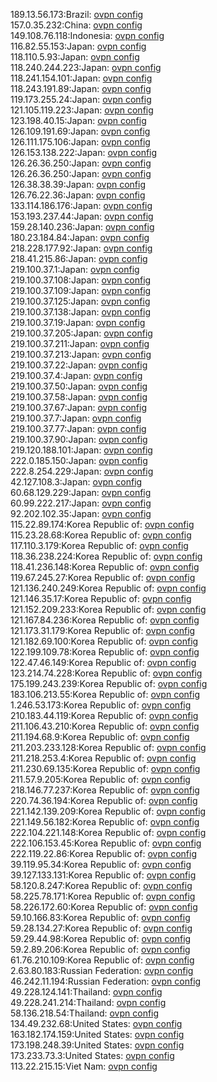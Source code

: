 189.13.56.173:Brazil: [ovpn config](vpn/189_13_56_173.ovpn)  
157.0.35.232:China: [ovpn config](vpn/157_0_35_232.ovpn)  
149.108.76.118:Indonesia: [ovpn config](vpn/149_108_76_118.ovpn)  
116.82.55.153:Japan: [ovpn config](vpn/116_82_55_153.ovpn)  
118.110.5.93:Japan: [ovpn config](vpn/118_110_5_93.ovpn)  
118.240.244.223:Japan: [ovpn config](vpn/118_240_244_223.ovpn)  
118.241.154.101:Japan: [ovpn config](vpn/118_241_154_101.ovpn)  
118.243.191.89:Japan: [ovpn config](vpn/118_243_191_89.ovpn)  
119.173.255.24:Japan: [ovpn config](vpn/119_173_255_24.ovpn)  
121.105.119.223:Japan: [ovpn config](vpn/121_105_119_223.ovpn)  
123.198.40.15:Japan: [ovpn config](vpn/123_198_40_15.ovpn)  
126.109.191.69:Japan: [ovpn config](vpn/126_109_191_69.ovpn)  
126.111.175.106:Japan: [ovpn config](vpn/126_111_175_106.ovpn)  
126.153.138.222:Japan: [ovpn config](vpn/126_153_138_222.ovpn)  
126.26.36.250:Japan: [ovpn config](vpn/126_26_36_250.ovpn)  
126.26.36.250:Japan: [ovpn config](vpn/126_26_36_250.ovpn)  
126.38.38.39:Japan: [ovpn config](vpn/126_38_38_39.ovpn)  
126.76.22.36:Japan: [ovpn config](vpn/126_76_22_36.ovpn)  
133.114.186.176:Japan: [ovpn config](vpn/133_114_186_176.ovpn)  
153.193.237.44:Japan: [ovpn config](vpn/153_193_237_44.ovpn)  
159.28.140.236:Japan: [ovpn config](vpn/159_28_140_236.ovpn)  
180.23.184.84:Japan: [ovpn config](vpn/180_23_184_84.ovpn)  
218.228.177.92:Japan: [ovpn config](vpn/218_228_177_92.ovpn)  
218.41.215.86:Japan: [ovpn config](vpn/218_41_215_86.ovpn)  
219.100.37.1:Japan: [ovpn config](vpn/219_100_37_1.ovpn)  
219.100.37.108:Japan: [ovpn config](vpn/219_100_37_108.ovpn)  
219.100.37.109:Japan: [ovpn config](vpn/219_100_37_109.ovpn)  
219.100.37.125:Japan: [ovpn config](vpn/219_100_37_125.ovpn)  
219.100.37.138:Japan: [ovpn config](vpn/219_100_37_138.ovpn)  
219.100.37.19:Japan: [ovpn config](vpn/219_100_37_19.ovpn)  
219.100.37.205:Japan: [ovpn config](vpn/219_100_37_205.ovpn)  
219.100.37.211:Japan: [ovpn config](vpn/219_100_37_211.ovpn)  
219.100.37.213:Japan: [ovpn config](vpn/219_100_37_213.ovpn)  
219.100.37.22:Japan: [ovpn config](vpn/219_100_37_22.ovpn)  
219.100.37.4:Japan: [ovpn config](vpn/219_100_37_4.ovpn)  
219.100.37.50:Japan: [ovpn config](vpn/219_100_37_50.ovpn)  
219.100.37.58:Japan: [ovpn config](vpn/219_100_37_58.ovpn)  
219.100.37.67:Japan: [ovpn config](vpn/219_100_37_67.ovpn)  
219.100.37.7:Japan: [ovpn config](vpn/219_100_37_7.ovpn)  
219.100.37.77:Japan: [ovpn config](vpn/219_100_37_77.ovpn)  
219.100.37.90:Japan: [ovpn config](vpn/219_100_37_90.ovpn)  
219.120.188.101:Japan: [ovpn config](vpn/219_120_188_101.ovpn)  
222.0.185.150:Japan: [ovpn config](vpn/222_0_185_150.ovpn)  
222.8.254.229:Japan: [ovpn config](vpn/222_8_254_229.ovpn)  
42.127.108.3:Japan: [ovpn config](vpn/42_127_108_3.ovpn)  
60.68.129.229:Japan: [ovpn config](vpn/60_68_129_229.ovpn)  
60.99.222.217:Japan: [ovpn config](vpn/60_99_222_217.ovpn)  
92.202.102.35:Japan: [ovpn config](vpn/92_202_102_35.ovpn)  
115.22.89.174:Korea Republic of: [ovpn config](vpn/115_22_89_174.ovpn)  
115.23.28.68:Korea Republic of: [ovpn config](vpn/115_23_28_68.ovpn)  
117.110.3.179:Korea Republic of: [ovpn config](vpn/117_110_3_179.ovpn)  
118.36.238.224:Korea Republic of: [ovpn config](vpn/118_36_238_224.ovpn)  
118.41.236.148:Korea Republic of: [ovpn config](vpn/118_41_236_148.ovpn)  
119.67.245.27:Korea Republic of: [ovpn config](vpn/119_67_245_27.ovpn)  
121.136.240.249:Korea Republic of: [ovpn config](vpn/121_136_240_249.ovpn)  
121.146.35.17:Korea Republic of: [ovpn config](vpn/121_146_35_17.ovpn)  
121.152.209.233:Korea Republic of: [ovpn config](vpn/121_152_209_233.ovpn)  
121.167.84.236:Korea Republic of: [ovpn config](vpn/121_167_84_236.ovpn)  
121.173.31.179:Korea Republic of: [ovpn config](vpn/121_173_31_179.ovpn)  
121.182.69.100:Korea Republic of: [ovpn config](vpn/121_182_69_100.ovpn)  
122.199.109.78:Korea Republic of: [ovpn config](vpn/122_199_109_78.ovpn)  
122.47.46.149:Korea Republic of: [ovpn config](vpn/122_47_46_149.ovpn)  
123.214.74.228:Korea Republic of: [ovpn config](vpn/123_214_74_228.ovpn)  
175.199.243.239:Korea Republic of: [ovpn config](vpn/175_199_243_239.ovpn)  
183.106.213.55:Korea Republic of: [ovpn config](vpn/183_106_213_55.ovpn)  
1.246.53.173:Korea Republic of: [ovpn config](vpn/1_246_53_173.ovpn)  
210.183.44.119:Korea Republic of: [ovpn config](vpn/210_183_44_119.ovpn)  
211.106.43.210:Korea Republic of: [ovpn config](vpn/211_106_43_210.ovpn)  
211.194.68.9:Korea Republic of: [ovpn config](vpn/211_194_68_9.ovpn)  
211.203.233.128:Korea Republic of: [ovpn config](vpn/211_203_233_128.ovpn)  
211.218.253.4:Korea Republic of: [ovpn config](vpn/211_218_253_4.ovpn)  
211.230.69.135:Korea Republic of: [ovpn config](vpn/211_230_69_135.ovpn)  
211.57.9.205:Korea Republic of: [ovpn config](vpn/211_57_9_205.ovpn)  
218.146.77.237:Korea Republic of: [ovpn config](vpn/218_146_77_237.ovpn)  
220.74.36.194:Korea Republic of: [ovpn config](vpn/220_74_36_194.ovpn)  
221.142.139.209:Korea Republic of: [ovpn config](vpn/221_142_139_209.ovpn)  
221.149.56.182:Korea Republic of: [ovpn config](vpn/221_149_56_182.ovpn)  
222.104.221.148:Korea Republic of: [ovpn config](vpn/222_104_221_148.ovpn)  
222.106.153.45:Korea Republic of: [ovpn config](vpn/222_106_153_45.ovpn)  
222.119.22.86:Korea Republic of: [ovpn config](vpn/222_119_22_86.ovpn)  
39.119.95.34:Korea Republic of: [ovpn config](vpn/39_119_95_34.ovpn)  
39.127.133.131:Korea Republic of: [ovpn config](vpn/39_127_133_131.ovpn)  
58.120.8.247:Korea Republic of: [ovpn config](vpn/58_120_8_247.ovpn)  
58.225.78.171:Korea Republic of: [ovpn config](vpn/58_225_78_171.ovpn)  
58.226.172.60:Korea Republic of: [ovpn config](vpn/58_226_172_60.ovpn)  
59.10.166.83:Korea Republic of: [ovpn config](vpn/59_10_166_83.ovpn)  
59.28.134.27:Korea Republic of: [ovpn config](vpn/59_28_134_27.ovpn)  
59.29.44.98:Korea Republic of: [ovpn config](vpn/59_29_44_98.ovpn)  
59.2.89.206:Korea Republic of: [ovpn config](vpn/59_2_89_206.ovpn)  
61.76.210.109:Korea Republic of: [ovpn config](vpn/61_76_210_109.ovpn)  
2.63.80.183:Russian Federation: [ovpn config](vpn/2_63_80_183.ovpn)  
46.242.11.194:Russian Federation: [ovpn config](vpn/46_242_11_194.ovpn)  
49.228.124.141:Thailand: [ovpn config](vpn/49_228_124_141.ovpn)  
49.228.241.214:Thailand: [ovpn config](vpn/49_228_241_214.ovpn)  
58.136.218.54:Thailand: [ovpn config](vpn/58_136_218_54.ovpn)  
134.49.232.68:United States: [ovpn config](vpn/134_49_232_68.ovpn)  
163.182.174.159:United States: [ovpn config](vpn/163_182_174_159.ovpn)  
173.198.248.39:United States: [ovpn config](vpn/173_198_248_39.ovpn)  
173.233.73.3:United States: [ovpn config](vpn/173_233_73_3.ovpn)  
113.22.215.15:Viet Nam: [ovpn config](vpn/113_22_215_15.ovpn)  
